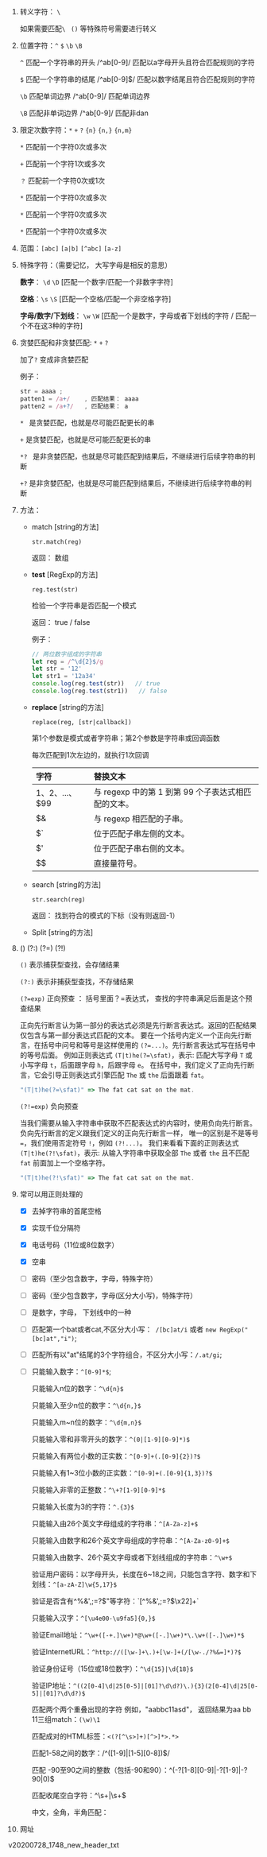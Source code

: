 1. 转义字符： `\`

   如果需要匹配`\ ` `()` 等特殊符号需要进行转义

   

2. 位置字符：`^`  `$`  `\b` `\B`

   `^` 匹配一个字符串的开头        /^ab[0-9]/   匹配以a字母开头且符合匹配规则的字符

   `$` 匹配一个字符串的结尾        /^ab[0-9]$/   匹配以数字结尾且符合匹配规则的字符

   `\b` 匹配单词边界        /^ab[0-9]/   匹配单词边界

   `\B` 匹配非单词边界        /^ab[0-9]/   匹配非dan

   

   

3. 限定次数字符：`*` `+` `?` `{n}` `{n,}` `{n,m}`

   `*`  匹配前一个字符0次或多次

   `+`  匹配前一个字符1次或多次

   `？`  匹配前一个字符0次或1次

   `*`  匹配前一个字符0次或多次

   `*`  匹配前一个字符0次或多次

   `*`  匹配前一个字符0次或多次

   

4. 范围：`[abc]` `[a|b]` `[^abc]` `[a-z]`

   

5. 特殊字符：（需要记忆， 大写字母是相反的意思）

   **数字**： `\d` `\D`      [匹配一个数字/匹配一个非数字字符]

   **空格**：`\s` `\S`       [匹配一个空格/匹配一个非空格字符]

   **字母/数字/下划线**： `\w` `\W`     [匹配一个是数字，字母或者下划线的字符 /  匹配一个不在这3种的字符]

   

6. 贪婪匹配和非贪婪匹配: `*`  `+` `?`

   加了`?` 变成非贪婪匹配

   例子： 

   ```javascript
   str = aaaa ;    
   patten1 = /a+/    , 匹配结果： aaaa
   patten2 = /a+?/   , 匹配结果： a
   ```

   `* `  是贪婪匹配，也就是尽可能匹配更长的串    

   `+`  是贪婪匹配，也就是尽可能匹配更长的串

   `*? `  是非贪婪匹配，也就是尽可能匹配到结果后，不继续进行后续字符串的判断

   `+?`  是非贪婪匹配，也就是尽可能匹配到结果后，不继续进行后续字符串的判断

   

7. 方法：

   - match   [string的方法]

     `str.match(reg)`

     返回： 数组

     

   - **test**   [RegExp的方法]

     `reg.test(str)`

     检验一个字符串是否匹配一个模式

     返回： true / false

     例子：

     ```javascript
     // 两位数字组成的字符串
     let reg = /^\d{2}$/g
     let str = '12'
     let str1 = '12a34'
     console.log(reg.test(str))   // true
     console.log(reg.test(str1))   // false
     ```

     

     

   - **replace**  [string的方法]

     `replace(reg, [str|callback])`

     第1个参数是模式或者字符串；第2个参数是字符串或回调函数

     每次匹配到1次左边的，就执行1次回调

     | 字符             | 替换文本                                            |
     | :--------------- | :-------------------------------------------------- |
     | $1、$2、...、$99 | 与 regexp 中的第 1 到第 99 个子表达式相匹配的文本。 |
     | $&               | 与 regexp 相匹配的子串。                            |
     | $`               | 位于匹配子串左侧的文本。                            |
     | $'               | 位于匹配子串右侧的文本。                            |
     | $$               | 直接量符号。                                        |

     

   - search   [string的方法]

     `str.search(reg)`

     返回：  找到符合的模式的下标（没有则返回-1）

     

   - Split    [string的方法]

   

8. () (?:)  (?=) (?!) 

   `()` 表示捕获型查找，会存储结果

   `(?:)` 表示非捕获型查找，不存储结果

   `(?=exp)` 正向预查 ： 括号里面？=表达式，  查找的字符串满足后面是这个预查结果

   ​		正向先行断言认为第一部分的表达式必须是先行断言表达式。返回的匹配结果仅包含与第一部分表达式匹配的文本。 要在一个括号内定义一个正向先行断言，在括号中问号和等号是这样使用的 `(?=...)`。先行断言表达式写在括号中的等号后面。 例如正则表达式 `(T|t)he(?=\sfat)`，表示: 匹配大写字母 `T` 或小写字母 `t`，后面跟字母 `h`，后跟字母 `e`。 在括号中，我们定义了正向先行断言，它会引导正则表达式引擎匹配 `The` 或 `the` 后面跟着 `fat`。

   ```javascript
   "(T|t)he(?=\sfat)" => The fat cat sat on the mat.
   ```

   

   `(?!=exp)` 负向预查

   ​	当我们需要从输入字符串中获取不匹配表达式的内容时，使用负向先行断言。负向先行断言的定义跟我们定义的正向先行断言一样， 唯一的区别是不是等号 `=`，我们使用否定符号 `!`，例如 `(?!...)`。 我们来看看下面的正则表达式 `(T|t)he(?!\sfat)`，表示: 从输入字符串中获取全部 `The` 或者 `the` 且不匹配 `fat` 前面加上一个空格字符。

   ```javascript
   "(T|t)he(?!\sfat)" => The fat cat sat on the mat.
   ```

   

9. 常可以用正则处理的

   - [x] 去掉字符串的首尾空格

   - [x] 实现千位分隔符

   - [x] 电话号码（11位或8位数字）

   - [x] 空串

   - [ ] 密码（至少包含数字，字母，特殊字符）

   - [ ] 密码（至少包含数字，字母(区分大小写)，特殊字符）

   - [ ] 是数字，字母， 下划线中的一种

   - [ ] 匹配第一个bat或者cat,不区分大小写：` /[bc]at/i` 或者 `new RegExp("[bc]at","i")`;

   - [ ] 匹配所有以"at"结尾的3个字符组合，不区分大小写：`/.at/gi`;

   - [ ] 只能输入数字：`^[0-9]*$`;

     只能输入n位的数字：`^\d{n}$`

     只能输入至少n位的数字：`^\d{n,}$`

     只能输入m~n位的数字：`^\d{m,n}$`

     只能输入零和非零开头的数字：`^(0|[1-9][0-9]*)$`

     只能输入有两位小数的正实数：`^[0-9]+(.[0-9]{2})?$`

     只能输入有1~3位小数的正实数：`^[0-9]+(.[0-9]{1,3})?$`

     只能输入非零的正整数：`^\+?[1-9][0-9]*$`

     只能输入长度为3的字符：`^.{3}$`

     只能输入由26个英文字母组成的字符串：`^[A-Za-z]+$`

     只能输入由数字和26个英文字母组成的字符串：`^[A-Za-z0-9]+$`

     只能输入由数字、26个英文字母或者下划线组成的字符串：`^\w+$`

     验证用户密码：以字母开头，长度在6~18之间，只能包含字符、数字和下划线：`^[a-zA-Z]\w{5,17}$`

     验证是否含有^%&',;=?$"等字符：`[^%&',;=?$\x22]+`

     只能输入汉字：`^[\u4e00-\u9fa5]{0,}$`

     验证Email地址：`^\w+([-+.]\w+)*@\w+([-.]\w+)*\.\w+([-.]\w+)*$`

     验证InternetURL：`^http://([\w-]+\.)+[\w-]+(/[\w-./?%&=]*)?$`

     验证身份证号（15位或18位数字）：`^\d{15}|\d{18}$`

     验证IP地址：`^((2[0-4]\d|25[0-5]|[01]?\d\d?)\.){3}(2[0-4]\d|25[0-5]|[01]?\d\d?)$`

     匹配两个两个重叠出现的字符 例如，"aabbc11asd"， 返回结果为aa bb 11三组match：`(\w)\1`

     匹配成对的HTML标签：`<(?[^\s>]+)[^>]*>.*>`

     匹配1-58之间的数字：/^([1-9]|[1-5][0-8])$/

     匹配 -90至90之间的整数（包括-90和90）：^(-?[1-8][0-9]|-?[1-9]|-?90|0)$

     匹配收尾空白字符：^\s+|\s+$

     中文，全角，半角匹配：

     

10. 网址

    

v20200728_1748_new_header_txt